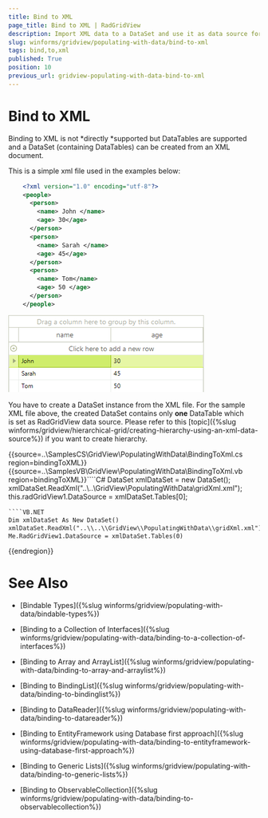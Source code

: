 ```yaml
---
title: Bind to XML
page_title: Bind to XML | RadGridView
description: Import XML data to a DataSet and use it as data source for RadGridView. 
slug: winforms/gridview/populating-with-data/bind-to-xml
tags: bind,to,xml
published: True
position: 10
previous_url: gridview-populating-with-data-bind-to-xml
---
```


# Bind to XML

Binding to XML is not *directly *supported but DataTables are supported and a DataSet (containing DataTables) can be created from an XML document.

This is a simple xml file used in the examples below:
````XML
    <?xml version="1.0" encoding="utf-8"?>
    <people>
      <person>
        <name> John </name>
        <age> 30</age>
      </person>
      <person>
        <name> Sarah </name>
        <age> 45</age>
      </person>
      <person>
        <name> Tom</name>
        <age> 50 </age>
      </person>
    </people>
````

![gridview-populating-with-data-bind-to-xml 001](images/gridview-populating-with-data-bind-to-xml001.png)

You have to create a DataSet instance from the XML file. For the sample XML file above, the created DataSet contains only __one__ DataTable which is set as RadGridView data source. Please refer to this [topic]({%slug winforms/gridview/hierarchical-grid/creating-hierarchy-using-an-xml-data-source%}) if you want to create hierarchy.

{{source=..\SamplesCS\GridView\PopulatingWithData\BindingToXml.cs region=bindingToXML}} 
{{source=..\SamplesVB\GridView\PopulatingWithData\BindingToXml.vb region=bindingToXML}}````C#
DataSet xmlDataSet = new DataSet();
xmlDataSet.ReadXml("..\\..\\GridView\\PopulatingWithData\\gridXml.xml");
this.radGridView1.DataSource = xmlDataSet.Tables[0];

````
````VB.NET
Dim xmlDataSet As New DataSet()
xmlDataSet.ReadXml("..\\..\\GridView\\PopulatingWithData\\gridXml.xml")
Me.RadGridView1.DataSource = xmlDataSet.Tables(0)

```` 

	
{{endregion}} 



# See Also
* [Bindable Types]({%slug winforms/gridview/populating-with-data/bindable-types%})

* [Binding to a Collection of Interfaces]({%slug winforms/gridview/populating-with-data/binding-to-a-collection-of-interfaces%})

* [Binding to Array and ArrayList]({%slug winforms/gridview/populating-with-data/binding-to-array-and-arraylist%})

* [Binding to BindingList]({%slug winforms/gridview/populating-with-data/binding-to-bindinglist%})

* [Binding to DataReader]({%slug winforms/gridview/populating-with-data/binding-to-datareader%})

* [Binding to EntityFramework using Database first approach]({%slug winforms/gridview/populating-with-data/binding-to-entityframework-using-database-first-approach%})

* [Binding to Generic Lists]({%slug winforms/gridview/populating-with-data/binding-to-generic-lists%})

* [Binding to ObservableCollection]({%slug winforms/gridview/populating-with-data/binding-to-observablecollection%})

